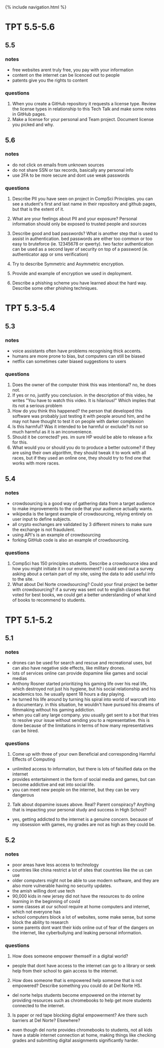 {% include navigation.html %}

# TPT 5.5-5.6

## 5.5

### notes
- free websites arent truly free, you pay with your information
- content on the internet can be licenced out to people
- patents give you the rights to content
### questions
1. When you create a GitHub repository it requests a license type. Review the license types in relationship to this Tech Talk and make some notes in GitHub pages.
2. Make a license for your personal and Team project. Document license you picked and why.
## 5.6

### notes
- do not click on emails from unknown sources
- do not share SSN or tax records, basically any personal info
- use 2FA to be more secure and dont use weak passwords
### questions
1. Describe PII you have seen on project in CompSci Principles.
you can see a student's first and last name in their repository and github pages, but that is the extent of it.
2. What are your feelings about PII and your exposure?
Personal information should only be exposed to trusted people and sources
3. Describe good and bad passwords? What is another step that is used to assist in authentication.
bed passwords are either too common or too easy to bruteforce (ie. 12345678 or qwerty). two factor authentication can be used as a second layer of security on top of a password (ie. authenticator app or sms verification)
4. Try to describe Symmetric and Asymmetric encryption.

5. Provide and example of encryption we used in deployment.

6. Describe a phishing scheme you have learned about the hard way. Describe some other phishing techniques.


# TPT 5.3-5.4

## 5.3

### notes
* voice assistants often have problems recognising thick accents.
* humans are more prone to bias, but computers can still be biased
* netflix can sometimes cater biased suggestions to users

### questions
1. Does the owner of the computer think this was intentional?
no, he does not.
2. If yes or no, justify you conclusion.
in the description of this video, he writes "You have to watch this video. It is hilarious!" Which implies that its not a serious problem
3. How do you think this happened?
the person that developed this software was probably just testing it with people around him, and he may not have thought to test it on people with darker complexion
4. Is this harmful? Was it intended to be harmful or exclude?
its not so much harmful as it is an inconvenience.
5. Should it be corrected?
yes. im sure HP would be able to release a fix for this.
6. What would you or should you do to produce a better outcome?
if they are using their own algorithm, they should tweak it to work with all races, but if they used an online one, they should try to find one that works with more races.

## 5.4
### notes
* crowdsourcing is a good way of gathering data from a target audience to make improvements to the code that your audience actually wants.
* wikipedia is the largest example of crowdsourcing, relying entirely on user input to define subjects.
* all crypto exchanges are validated by 3 different miners to make sure the exchange is not fraudulent.
* using API's is an example of crowdsourcing
* forking GitHub code is also an example of crowdsourcing.

### questions
1. CompSci has 150 principles students. Describe a crowdsource idea and how you might initiate it in our environment?
i could send out a survey asking about a certain part of my site, using the data to add useful info to the site.
2. What about Del Norte crowdsourcing? Could your final project be better with crowdsourcing?
if a survey was sent out to english classes that voted for best books, we could get a better understanding of what kind of books to recommend to students.
# TPT 5.1-5.2

## 5.1

### notes
* drones can be used for search and rescue and recreational uses, but can also have negative side effects, like military drones. 
* lots of services online can provide dopamine like games and social medias
* Anthony Rosner started prioritizing his gaming life over his real life, which destroyed not just his hygiene, but his social relationship and his academics too. he usually spent 18 hours a day playing.
* he turned his life around by turning his spiral into world of warcraft into a documentary. in this situation, he wouldn't have pursued his dreams of filmmaking without his gaming addiction.
* when you call any large company. you usually get sent to a bot that tries to resolve your issue without sending you to a representative. this is done because of the limitations in terms of how many representatives can be hired.

### questions
1. Come up with three of your own Beneficial and corresponding Harmful Effects of Computing
* unlimited access to information, but there is lots of falsified data on the internet
* provides entertainment in the form of social media and games, but can become addictive and eat into social life.
* you can meet new people on the internet, but they can be very dangerous
2. Talk about dopamine issues above. Real? Parent conspiracy? Anything that is impacting your personal study and success in High School?
* yes, getting addicted to the internet is a genuine concern. because of my obsession with games, my grades are not as high as they could be.

## 5.2

### notes
* poor areas have less access to technology
* countries like china restrict a lot of sites that countries like the us can use
* older computers might not be able to use modern software, and they are also more vulnerable having no security updates.
* the amish willing dont use tech
* 90,000 kids in new jersey did not have the resources to do online learning in the beginning of covid
* some classes at our school require at home computers and internet, which not everyone has
* school computers block a lot of websites, some make sense, but some block the ability to research
* some parents dont want their kids online out of fear of the dangers on the internet, like cyberbullying and leaking personal information.

### questions
1. How does someone empower themself in a digital world?
* people that dont have access to the internet can go to a library or seek help from their school to gain access to the internet.
2. How does someone that is empowered help someone that is not empowered? Describe something you could do at Del Norte HS.
* del norte helps students become empowered on the internet by providing resources such as chromebooks to help get more students connected to the internet.
3. Is paper or red tape blocking digital empowerment? Are there such barriers at Del Norte? Elsewhere?
* even though del norte provides chromebooks to students, not all kids have a stable internet connection at home, making things like checking grades and submitting digital assignments significantly harder.
